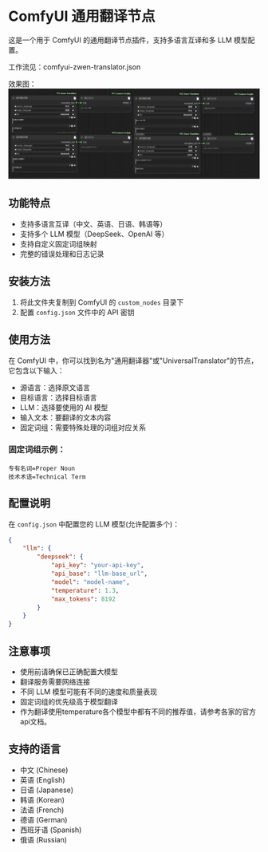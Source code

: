# ComfyUI 通用翻译节点

这是一个用于 ComfyUI 的通用翻译节点插件，支持多语言互译和多 LLM 模型配置。

工作流见：comfyui-zwen-translator.json

效果图：![comfyui-zwen-translator](README.assets/comfyui-zwen-translator.png)



## 功能特点

- 支持多语言互译（中文、英语、日语、韩语等）
- 支持多个 LLM 模型（DeepSeek、OpenAI 等）
- 支持自定义固定词组映射
- 完整的错误处理和日志记录

## 安装方法

1. 将此文件夹复制到 ComfyUI 的 `custom_nodes` 目录下
2. 配置 `config.json` 文件中的 API 密钥

## 使用方法

在 ComfyUI 中，你可以找到名为"通用翻译器"或"UniversalTranslator"的节点，它包含以下输入：

- 源语言：选择原文语言
- 目标语言：选择目标语言
- LLM：选择要使用的 AI 模型
- 输入文本：要翻译的文本内容
- 固定词组：需要特殊处理的词组对应关系

### 固定词组示例：

```
专有名词=Proper Noun
技术术语=Technical Term
```

## 配置说明

在 `config.json` 中配置您的 LLM 模型(允许配置多个)：

```json
{
    "llm": {
        "deepseek": {
            "api_key": "your-api-key",
            "api_base": "llm-base_url",
            "model": "model-name",
            "temperature": 1.3,
            "max_tokens": 8192
        }
    }
}
```

## 注意事项

- 使用前请确保已正确配置大模型
- 翻译服务需要网络连接
- 不同 LLM 模型可能有不同的速度和质量表现
- 固定词组的优先级高于模型翻译
- 作为翻译使用temperature各个模型中都有不同的推荐值，请参考各家的官方api文档。

## 支持的语言

- 中文 (Chinese)
- 英语 (English)
- 日语 (Japanese)
- 韩语 (Korean)
- 法语 (French)
- 德语 (German)
- 西班牙语 (Spanish)
- 俄语 (Russian)
